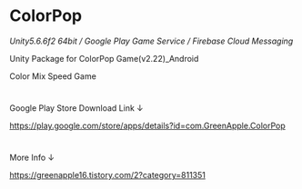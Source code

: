 # ColorPop
*Unity5.6.6f2 64bit / Google Play Game Service / Firebase Cloud Messaging*

Unity Package for ColorPop Game(v2.22)_Android


Color Mix Speed Game
#
Google Play Store Download Link ↓

https://play.google.com/store/apps/details?id=com.GreenApple.ColorPop
#
More Info ↓

https://greenapple16.tistory.com/2?category=811351

